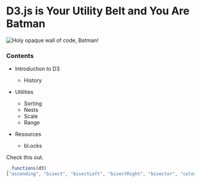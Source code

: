 # D3.js is Your Utility Belt and You Are Batman

![Holy opaque wall of code, Batman!](https://cloud.githubusercontent.com/assets/4268152/6759387/0525a4e2-cf16-11e4-8744-c016f8fc0aa6.png)

### Contents

- Introduction to D3
  - History
  
- Utilities
  - Sorting
  - Nests
  - Scale
  - Range
  
- Resources
  - bl.ocks

Check this out.

```javascript
_.functions(d3)
["ascending", "bisect", "bisectLeft", "bisectRight", "bisector", "color", "csv", "descending", "dispatch", "dsv", "ease",        "entries", "extent", "format", "formatPrefix", "functor", "hcl", "hsl", "html", "interpolate", "interpolateArray",     "interpolateHcl", "interpolateHsl", "interpolateLab", "interpolateNumber", "interpolateObject", "interpolateRgb",  "interpolateRound", "interpolateString", "interpolateTransform", "interpolateZoom", "json", "keys", "lab", "locale", "map", "max", "mean", "median", "merge", "min", "mouse", "nest", "pairs", "permute", "quantile", "range", "rebind", "requote", "rgb", "round", "select", "selectAll", "selection", "set", "shuffle", "sum", "text", "timer", "tip", "touch", "touches", "transform", "transition", "transpose", "tsv", "values", "xhr", "xml", "zip"]
```
